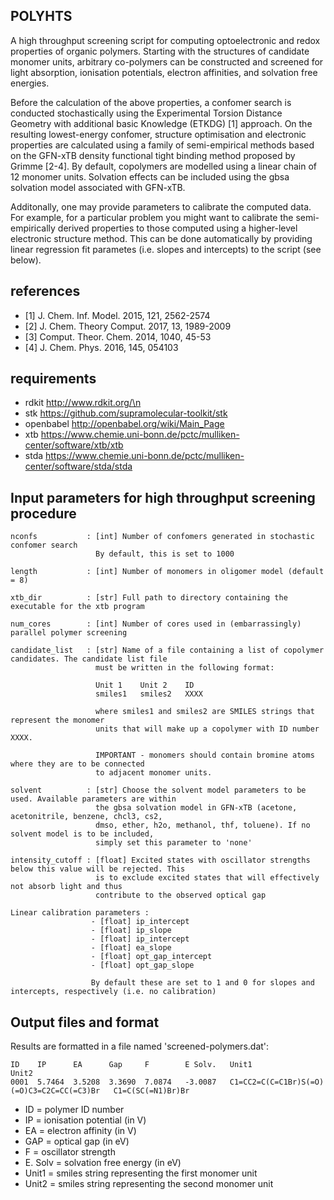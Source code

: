 
POLYHTS
--------
A high throughput screening script for computing optoelectronic and redox properties of organic polymers.
Starting with the structures of candidate monomer units, arbitrary co-polymers can be constructed and 
screened for light absorption, ionisation potentials, electron affinities, and solvation free energies. 

Before the calculation of the above properties, a confomer search is conducted stochastically using the
Experimental Torsion Distance Geometry with additional basic Knowledge (ETKDG) [1] approach. On the resulting
lowest-energy confomer, structure optimisation and electronic properties are calculated using a family of 
semi-empirical methods based on the GFN-xTB density functional tight binding method proposed by Grimme [2-4].
By default, copolymers are modelled using a linear chain of 12 monomer units. Solvation effects can be included
using the gbsa solvation model associated with GFN-xTB.

Additonally, one may provide parameters to calibrate the computed data. For example, for a particular problem
you might want to calibrate the semi-empirically derived properties to those computed using a higher-level 
electronic structure method. This can be done automatically by providing linear regression fit parametes
(i.e. slopes and intercepts) to the script (see below).

references
----------
* [1] J. Chem. Inf. Model. 2015, 121, 2562-2574 
* [2] J. Chem. Theory Comput. 2017, 13, 1989-2009
* [3] Comput. Theor. Chem. 2014, 1040, 45-53 
* [4] J. Chem. Phys. 2016, 145, 054103

requirements
------------
* rdkit     http://www.rdkit.org/\n
* stk       https://github.com/supramolecular-toolkit/stk
* openbabel http://openbabel.org/wiki/Main_Page
* xtb       https://www.chemie.uni-bonn.de/pctc/mulliken-center/software/xtb/xtb
* stda      https://www.chemie.uni-bonn.de/pctc/mulliken-center/software/stda/stda

Input parameters for high throughput screening procedure
--------------------------------------------------------

    nconfs           : [int] Number of confomers generated in stochastic confomer search
                       By default, this is set to 1000

    length           : [int] Number of monomers in oligomer model (default = 8)

    xtb_dir          : [str] Full path to directory containing the executable for the xtb program 

    num_cores        : [int] Number of cores used in (embarrassingly) parallel polymer screening

    candidate_list   : [str] Name of a file containing a list of copolymer candidates. The candidate list file
                       must be written in the following format:

                       Unit 1    Unit 2    ID
                       smiles1   smiles2   XXXX

                       where smiles1 and smiles2 are SMILES strings that represent the monomer
                       units that will make up a copolymer with ID number XXXX.     

                       IMPORTANT - monomers should contain bromine atoms where they are to be connected
                       to adjacent monomer units.       

    solvent          : [str] Choose the solvent model parameters to be used. Available parameters are within 
                       the gbsa solvation model in GFN-xTB (acetone, acetonitrile, benzene, chcl3, cs2,
                       dmso, ether, h2o, methanol, thf, toluene). If no solvent model is to be included,
                       simply set this parameter to 'none'
 
    intensity_cutoff : [float] Excited states with oscillator strengths below this value will be rejected. This 
                       is to exclude excited states that will effectively not absorb light and thus 
                       contribute to the observed optical gap

    Linear calibration parameters :
                      - [float] ip_intercept      
                      - [float] ip_slope          
                      - [float] ip_intercept      
                      - [float] ea_slope          
                      - [float] opt_gap_intercept 
                      - [float] opt_gap_slope     
        
                      By default these are set to 1 and 0 for slopes and intercepts, respectively (i.e. no calibration)


Output files and format
-----------------------

Results are formatted in a file named 'screened-polymers.dat':

    ID    IP      EA      Gap     F        E Solv.   Unit1                                       Unit2          
    0001  5.7464  3.5208  3.3690  7.0874   -3.0087   C1=CC2=C(C=C1Br)S(=O)(=O)C3=C2C=CC(=C3)Br   C1=C(SC(=N1)Br)Br                                           

* ID = polymer ID number
* IP = ionisation potential (in V)
* EA = electron affinity (in V)
* GAP = optical gap (in eV)
* F = oscillator strength
* E. Solv = solvation free energy (in eV)
* Unit1 = smiles string representing the first monomer unit
* Unit2 = smiles string representing the second monomer unit
